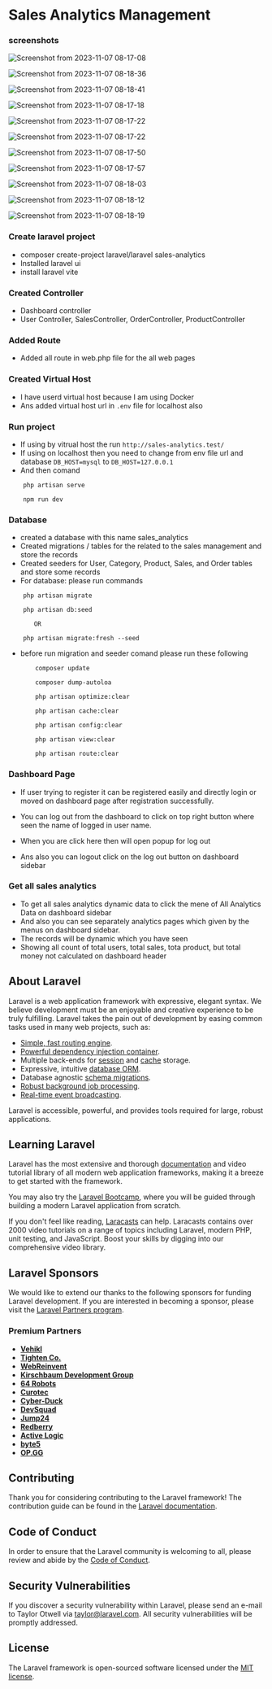 # Sales Analytics Management 

### screenshots
![Screenshot from 2023-11-07 08-17-08](https://github.com/DEVESH-2030/sales-analytics/assets/73014162/1fca945d-a5fe-4f50-a8b6-a9416d24bd6c)

![Screenshot from 2023-11-07 08-18-36](https://github.com/DEVESH-2030/sales-analytics/assets/73014162/684eaddd-1f19-4637-8a8b-f3047568d930)

![Screenshot from 2023-11-07 08-18-41](https://github.com/DEVESH-2030/sales-analytics/assets/73014162/d716d482-9fea-4519-87eb-d96b1bf985e7)


![Screenshot from 2023-11-07 08-17-18](https://github.com/DEVESH-2030/sales-analytics/assets/73014162/f4e47fbb-2456-4361-8906-5d8f21f55ce0)

![Screenshot from 2023-11-07 08-17-22](https://github.com/DEVESH-2030/sales-analytics/assets/73014162/2347be53-c1a7-4525-bdc3-dbc01a5efbaa)

![Screenshot from 2023-11-07 08-17-22](https://github.com/DEVESH-2030/sales-analytics/assets/73014162/6420ed14-f794-419d-b6d7-ebc6cd1be7f2)

![Screenshot from 2023-11-07 08-17-50](https://github.com/DEVESH-2030/sales-analytics/assets/73014162/bc7874c9-7f5f-4771-a341-c5cc7b5e9447)

![Screenshot from 2023-11-07 08-17-57](https://github.com/DEVESH-2030/sales-analytics/assets/73014162/9877f5f5-12b0-41f7-9ef7-f654b819f9aa)

![Screenshot from 2023-11-07 08-18-03](https://github.com/DEVESH-2030/sales-analytics/assets/73014162/ca0de906-5765-4f53-95ba-88f0ab2e2ad3)

![Screenshot from 2023-11-07 08-18-12](https://github.com/DEVESH-2030/sales-analytics/assets/73014162/837744f9-5a85-4f44-b457-4e03063c602d)

![Screenshot from 2023-11-07 08-18-19](https://github.com/DEVESH-2030/sales-analytics/assets/73014162/dac4e051-d737-4f66-b925-54f4d40b824f)


### Create laravel project
- composer create-project laravel/laravel sales-analytics
- Installed laravel ui
- install laravel vite


### Created Controller
- Dashboard controller 
- User Controller, SalesController, OrderController, ProductController

### Added Route
- Added all route in web.php file for the all web pages

### Created Virtual Host
- I have userd virtual host because I am using Docker 
- Ans added virtual host url in `.env` file for localhost also 

### Run project
- If using by vitrual host the run `http://sales-analytics.test/`
- If using on localhost then you need to change from env file url and database `DB_HOST=mysql` to `DB_HOST=127.0.0.1`
- And then comand
```
    php artisan serve

    npm run dev

```
### Database 
- created a database with this name sales_analytics
- Created migrations / tables for the related to the sales management and store the records
- Created seeders for User, Category, Product, Sales, and Order tables and store some records
- For database: please run commands
```
    php artisan migrate

    php artisan db:seed

       OR

    php artisan migrate:fresh --seed

```
- before run migration and seeder comand please run these following
  ```
      composer update
    
      composer dump-autoloa

      php artisan optimize:clear

      php artisan cache:clear

      php artisan config:clear

      php artisan view:clear

      php artisan route:clear
  
  ```

### Dashboard Page
- If user trying to register it can be registered easily and directly login or moved on dashboard page after registration successfully.
- You can log out from the dashboard to click on top right button where seen the name of logged in user name.
- When you are click here then will open popup for log out

- Ans also you can logout click on the log out button on dashboard sidebar
  
### Get all sales analytics
- To get all sales analytics dynamic data to click the mene of  All Analytics Data on dashboard sidebar
- And also you can see separately analytics pages which given by the menus on dashboard sidebar.
- The records will be dynamic which you have seen
- Showing all count of total users, total sales, tota product, but total money not calculated on dashboard header 


## About Laravel

Laravel is a web application framework with expressive, elegant syntax. We believe development must be an enjoyable and creative experience to be truly fulfilling. Laravel takes the pain out of development by easing common tasks used in many web projects, such as:

- [Simple, fast routing engine](https://laravel.com/docs/routing).
- [Powerful dependency injection container](https://laravel.com/docs/container).
- Multiple back-ends for [session](https://laravel.com/docs/session) and [cache](https://laravel.com/docs/cache) storage.
- Expressive, intuitive [database ORM](https://laravel.com/docs/eloquent).
- Database agnostic [schema migrations](https://laravel.com/docs/migrations).
- [Robust background job processing](https://laravel.com/docs/queues).
- [Real-time event broadcasting](https://laravel.com/docs/broadcasting).

Laravel is accessible, powerful, and provides tools required for large, robust applications.

## Learning Laravel

Laravel has the most extensive and thorough [documentation](https://laravel.com/docs) and video tutorial library of all modern web application frameworks, making it a breeze to get started with the framework.

You may also try the [Laravel Bootcamp](https://bootcamp.laravel.com), where you will be guided through building a modern Laravel application from scratch.

If you don't feel like reading, [Laracasts](https://laracasts.com) can help. Laracasts contains over 2000 video tutorials on a range of topics including Laravel, modern PHP, unit testing, and JavaScript. Boost your skills by digging into our comprehensive video library.

## Laravel Sponsors

We would like to extend our thanks to the following sponsors for funding Laravel development. If you are interested in becoming a sponsor, please visit the [Laravel Partners program](https://partners.laravel.com).

### Premium Partners

- **[Vehikl](https://vehikl.com/)**
- **[Tighten Co.](https://tighten.co)**
- **[WebReinvent](https://webreinvent.com/)**
- **[Kirschbaum Development Group](https://kirschbaumdevelopment.com)**
- **[64 Robots](https://64robots.com)**
- **[Curotec](https://www.curotec.com/services/technologies/laravel/)**
- **[Cyber-Duck](https://cyber-duck.co.uk)**
- **[DevSquad](https://devsquad.com/hire-laravel-developers)**
- **[Jump24](https://jump24.co.uk)**
- **[Redberry](https://redberry.international/laravel/)**
- **[Active Logic](https://activelogic.com)**
- **[byte5](https://byte5.de)**
- **[OP.GG](https://op.gg)**

## Contributing

Thank you for considering contributing to the Laravel framework! The contribution guide can be found in the [Laravel documentation](https://laravel.com/docs/contributions).

## Code of Conduct

In order to ensure that the Laravel community is welcoming to all, please review and abide by the [Code of Conduct](https://laravel.com/docs/contributions#code-of-conduct).

## Security Vulnerabilities

If you discover a security vulnerability within Laravel, please send an e-mail to Taylor Otwell via [taylor@laravel.com](mailto:taylor@laravel.com). All security vulnerabilities will be promptly addressed.

## License

The Laravel framework is open-sourced software licensed under the [MIT license](https://opensource.org/licenses/MIT).
